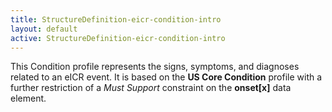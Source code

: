 ```yaml
---
title: StructureDefinition-eicr-condition-intro
layout: default
active: StructureDefinition-eicr-condition-intro
---
```


This Condition profile represents the signs, symptoms, and diagnoses related to an eICR event. It is based on the **US Core Condition** profile with a further restriction of a *Must Support* constraint on the **onset\[x]** data element.